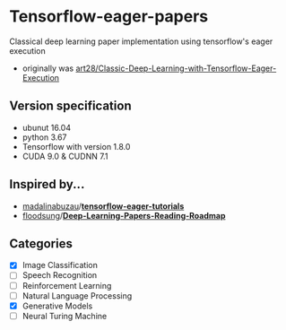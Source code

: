 # Tensorflow-eager-papers
Classical deep learning paper implementation using tensorflow's eager execution
- originally was [art28/Classic-Deep-Learning-with-Tensorflow-Eager-Execution](https://github.com/art28/Classic-Deep-Learning-with-Tensorflow-Eager-Execution)

## Version specification
- ubunut 16.04
- python 3.67
- Tensorflow with version 1.8.0
- CUDA 9.0 & CUDNN 7.1

## Inspired by...

 -  [madalinabuzau](https://github.com/madalinabuzau)/**[tensorflow-eager-tutorials](https://github.com/madalinabuzau/tensorflow-eager-tutorials)**
 -  [floodsung](https://github.com/floodsung)/**[Deep-Learning-Papers-Reading-Roadmap](https://github.com/floodsung/Deep-Learning-Papers-Reading-Roadmap)**

## Categories
 - [x] Image Classification
 - [ ] Speech Recognition
 - [ ] Reinforcement Learning
 - [ ] Natural Language Processing
 - [x] Generative Models
 - [ ] Neural Turing Machine
